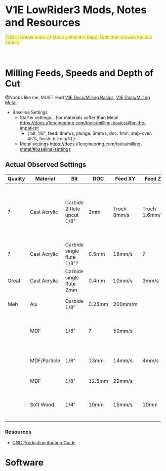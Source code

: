 # <big>V1E LowRider3 Mods, Notes and Resources</big>

<mark style="opacity:0.4">
TODO: Create index of Mods within this Repo.  Until then browse the sub folders.</mark>
<br/><br/><br/>

# Milling Feeds, Speeds and Depth of Cut
@Noobs like me, MUST read [V1E Docs/Milling Basics](https://docs.v1engineering.com/tools/milling-basics/), [V1E Docs/Milling Metal](https://docs.v1engineering.com/tools/milling-metal/)
- Baseline Settings
  - Starter settings...  For materials softer than Metal https://docs.v1engineering.com/tools/milling-basics/#for-the-impatient
    - { bit: 1/8", feed: 8mm/s, plunge: 3mm/s, doc: 1mm, step-over: 45%, finish: bit-dia/10 } 
  - Metal settings https://docs.v1engineering.com/tools/milling-metal/#baseline-settings


## Actual Observed Settings

|Quality|Material|Bit|DOC|Feed XY|Feed Z|Speed|Coolant|Notes / Source |
| --- | --- | --- | --- | --- | --- | --- | --- | --- |
|?|Cast Acrylic|Carbide 2 flute upcut 1/8"|2mm|Troch 8mm/s|Troch 1.6mm/s|7K|NA|@barry99705 step-over:30%, trochoidal-step:20%, trochoidal-width:50%,oscillation: 0.05mm ?<br/>- https://www.youtube.com/watch?v=KtqhBiFaDpQ&t=396s <br/>- https://forum.v1e.com/t/acrylic-troubleshooting/5283/21?u=azab2c 
|?|Cast Acrylic|Carbide single flute 1/8"?|0.5mm|18mm/s|?|8.5K|?|https://forum.v1e.com/t/bits-for-cutting-abs-pc-plastic-at-1-8-inch-thickness/21278/5?u=azab2c
|Great|Cast Acrylic|Carbide single flute 2mm|0.4mm|10mm/s|3mm/s|5k|NA|https://forum.v1e.com/t/first-acrylic-cut-advice-please/27712/9?u=azab2c
|Meh|Alu|Carbide 1/8"|0.25mm|200mm/m||10K|WD-40| https://forum.v1e.com/t/aluminum-plates-for-lr3-speeds-and-feeds/33094/6 |
||MDF|1/8"|?|50mm/s||||https://forum.v1e.com/t/lowrider-maximum-speeds-and-feeds-depends-cut-deep-with-slow-feeds-to-max-cut-volume/29228/3
||MDF/Particle|1/8"|13mm|14mm/s|4mm/s|20k|NA|Topic includes Ryan's profiles https://forum.v1e.com/t/doing-some-more-speed-testing/34972/4?u=azab2c
||MDF|1/8"|12.5mm|22mm/s||7k|NA|https://forum.v1e.com/t/lr3-speed/34613/4?u=azab2c
||Soft Wood|1/4"|10mm|15mm/s|10mm||NA|https://forum.v1e.com/t/lowrider-maximum-speeds-and-feeds-depends-cut-deep-with-slow-feeds-to-max-cut-volume/29228/12

### Resources
- [CNC Production Routing Guide](https://forum.v1e.com/t/acrylic-troubleshooting/5283/4?u=azab2c)


# Software